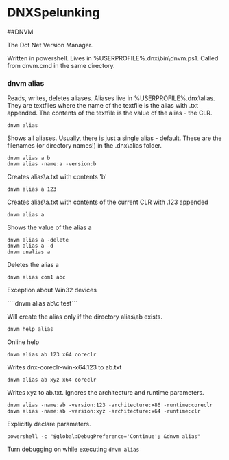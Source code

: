 # DNXSpelunking

##DNVM

The Dot Net Version Manager.

Written in powershell. Lives in %USERPROFILE%\.dnx\bin\dnvm.ps1. Called from dnvm.cmd in the same directory.

### dnvm alias

Reads, writes, deletes aliases. Aliases live in %USERPROFILE%\.dnx\alias. They are textfiles where the name of the textfile is the alias with .txt appended. The contents of the textfile is the value of the alias - the CLR.

```dnvm alias```

Shows all aliases. Usually, there is just a single alias - default. These are the filenames (or directory names!) in the .dnx\alias folder.

```
dnvm alias a b
dnvm alias -name:a -version:b
```

Creates alias\a.txt with contents 'b'

```dnvm alias a 123```

Creates alias\a.txt with contents of the current CLR with .123 appended

```dnvm alias a```

Shows the value of the alias a

```
dnvm alias a -delete
dnvm alias a -d
dnvm unalias a
```

Deletes the alias a

```dnvm alias com1 abc```

Exception about Win32 devices

````dnvm alias ab\c test```

Will create the alias only if the directory alias\ab exists.

```dnvm help alias```

Online help

```dnvm alias ab 123 x64 coreclr```

Writes dnx-coreclr-win-x64.123 to ab.txt

```dnvm alias ab xyz x64 coreclr```

Writes xyz to ab.txt. Ignores the architecture and runtime parameters.

```
dnvm alias -name:ab -version:123 -architecture:x86 -runtime:coreclr
dnvm alias -name:ab -version:xyz -architecture:x64 -runtime:clr
```

Explicitly declare parameters.

```powershell -c "$global:DebugPreference='Continue'; &dnvm alias"```

Turn debugging on while executing ```dnvm alias```
